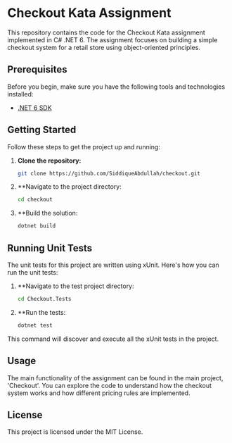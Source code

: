 # Checkout Kata Assignment

This repository contains the code for the Checkout Kata assignment implemented in C# .NET 6. The assignment focuses on building a simple checkout system for a retail store using object-oriented principles.

## Prerequisites

Before you begin, make sure you have the following tools and technologies installed:

- [.NET 6 SDK](https://dotnet.microsoft.com/download/dotnet/6.0)

## Getting Started

Follow these steps to get the project up and running:

1. **Clone the repository:**

   ```sh
   git clone https://github.com/SiddiqueAbdullah/checkout.git

2. **Navigate to the project directory:
   
   ```sh
   cd checkout

3. **Build the solution:

   ```sh
   dotnet build

## Running Unit Tests

The unit tests for this project are written using xUnit. Here's how you can run the unit tests:

1. **Navigate to the test project directory:

   ```sh
   cd Checkout.Tests

2. **Run the tests:

   ```sh
   dotnet test

This command will discover and execute all the xUnit tests in the project.
   
## Usage

The main functionality of the assignment can be found in the main project, 'Checkout'. You can explore the code to understand how the checkout system works and how different pricing rules are implemented.

## License

This project is licensed under the MIT License.

